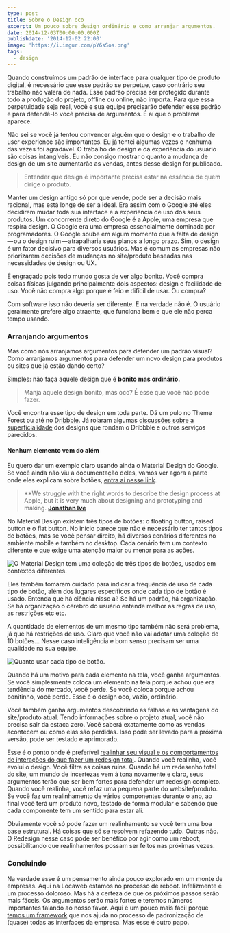 ```yaml
---
type: post
title: Sobre o Design oco
excerpt: Um pouco sobre design ordinário e como arranjar argumentos.
date: 2014-12-03T00:00:00.000Z
publishdate: '2014-12-02 22:00'
image: 'https://i.imgur.com/pY6sSos.png'
tags:
  - design
---
```

Quando construímos um padrão de interface para qualquer tipo de produto digital, é necessário que esse padrão se perpetue, caso contrário seu trabalho não valerá de nada. Esse padrão precisa ser protegido durante todo a produção do projeto, offline ou online, não importa. Para que essa perpetuidade seja real, você e sua equipe precisarão defender esse padrão e para defendê-lo você precisa de argumentos. É aí que o problema aparece.

Não sei se você já tentou convencer alguém que o design e o trabalho de user experience são importantes. Eu já tentei algumas vezes e nenhuma das vezes foi agradável. O trabalho de design e da experiência do usuário são coisas intangíveis. Eu não consigo mostrar o quanto a mudança de design de um site aumentarão as vendas, antes desse design for publicado.

> Entender que design é importante precisa estar na essência de quem dirige o produto.

Manter um design antigo só por que vende, pode ser a decisão mais racional, mas está longe de ser a ideal. Era assim com o Google até eles decidirem mudar toda sua interface e a experiência de uso dos seus produtos. Um concorrente direto do Google é a Apple, uma empresa que respira design. O Google era uma empresa essencialmente dominada por programadores. O Google soube em algum momento que a falta de design — ou o design ruim — atrapalharia seus planos a longo prazo. Sim, o design é um fator decisivo para diversos usuários. Mas é comum as empresas não priorizarem decisões de mudanças no site/produto baseadas nas necessidades de design ou UX.

É engraçado pois todo mundo gosta de ver algo bonito. Você compra coisas físicas julgando principalmente dois aspectos: design e facilidade de uso. Você não compra algo porque é feio e difícil de usar. Ou compra?

Com software isso não deveria ser diferente. E na verdade não é. O usuário geralmente prefere algo atraente, que funciona bem e que ele não perca tempo usando.

### Arranjando argumentos

Mas como nós arranjamos argumentos para defender um padrão visual? Como arranjamos argumentos para defender um novo design para produtos ou sites que já estão dando certo?

Simples: não faça aquele design que é **bonito mas ordinário.**

> Manja aquele design bonito, mas oco? É esse que você não pode fazer.

Você encontra esse tipo de design em toda parte. Dá um pulo no Theme Forest ou até no [Dribbble](https://dribbble.com/). Já rolaram algumas [discussões sobre a superficialidade](http://blog.intercom.io/the-dribbblisation-of-design/) dos designs que rondam o Dribbble e outros serviços parecidos.

#### Nenhum elemento vem do além

Eu quero dar um exemplo claro usando ainda o Material Design do Google. Se você ainda não viu a documentação deles, vamos ver agora a parte onde eles explicam sobre botões, [entra aí nesse link](http://www.google.com/design/spec/components/buttons.html).

> **We struggle with the right words to describe the design process at Apple, but it is very much about designing and prototyping and making. **[Jonathan Ive](http://www.standard.co.uk/lifestyle/london-life/sir-jonathan-ive-the-iman-cometh-7562170.html)**

No Material Design existem três tipos de botões: o floating button, raised button e o flat button. No início parece que não é necessário ter tantos tipos de botões, mas se você pensar direito, há diversos cenários diferentes no ambiente mobile e também no desktop. Cada cenário tem um contexto diferente e que exige uma atenção maior ou menor para as ações.

![O Material Design tem uma coleção de três tipos de botões, usados em contextos diferentes.](https://d262ilb51hltx0.cloudfront.net/freeze/max/1000/1*Sr-SF9fNnqN4NpiLLhS7dw.png)

Eles também tomaram cuidado para indicar a frequência de uso de cada tipo de botão, além dos lugares específicos onde cada tipo de botão é usado. Entenda que há ciência nisso aí! Se há um padrão, há organização. Se há organização o cérebro do usuário entende melhor as regras de uso, as restrições etc etc.

A quantidade de elementos de um mesmo tipo também não será problema, já que há restrições de uso. Claro que você não vai adotar uma coleção de 10 botões… Nesse caso inteligência e bom senso precisam ser uma qualidade na sua equipe.

![Quanto usar cada tipo de botão.](https://d262ilb51hltx0.cloudfront.net/freeze/max/1000/1*OTAiElQYzG8F-SE6mXvP9w.png)

Quando há um motivo para cada elemento na tela, você ganha argumentos. Se você simplesmente coloca um elemento na tela porque achou que era tendência do mercado, você perde. Se você coloca porque achou bonitinho, você perde. Esse é o design oco, vazio, ordinário.

Você também ganha argumentos descobrindo as falhas e as vantagens do site/produto atual. Tendo informações sobre o projeto atual, você não precisa sair da estaca zero. Você saberá exatamente como as vendas acontecem ou como elas são perdidas. Isso pode ser levado para a próxima versão, pode ser testado e aprimorado.

Esse é o ponto onde é preferível [realinhar seu visual e os comportamentos de interações do que fazer um redesign total](http://alistapart.com/artigos/redesignrealign). Quando você realinha, você evolui o design. Você filtra as coisas ruins. Quando há um redesenho total do site, um mundo de incertezas vem à tona novamente e claro, seus argumentos terão que ser bem fortes para defender um redesign completo. Quando você realinha, você refaz uma pequena parte do website/produto. Se você faz um realinhamento de vários componentes durante o ano, ao final você terá um produto novo, testado de forma modular e sabendo que cada componente tem um sentido para estar ali.

Obviamente você só pode fazer um realinhamento se você tem uma boa base estrutural. Há coisas que só se resolvem refazendo tudo. Outras não. O Redesign nesse caso pode ser benéfico por agir como um reboot, possibilitando que realinhamentos possam ser feitos nas próximas vezes.

### Concluindo

Na verdade esse é um pensamento ainda pouco explorado em um monte de empresas. Aqui na Locaweb estamos no processo de reboot. Infelizmente é um processo doloroso. Mas há a certeza de que os próximos passos serão mais fáceis. Os argumentos serão mais fortes e teremos números importantes falando ao nosso favor. Aqui é um pouco mais fácil porque [temos um framework](http://locaweb.github.io/locawebstyle/) que nos ajuda no processo de padronização de (quase) todas as interfaces da empresa. Mas esse é outro papo.

